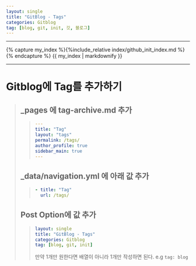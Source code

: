 ```yaml
---
layout: single
title: "GitBlog - Tags"
categories: Gitblog
tag: [blog, git, init, 깃, 블로그]
---
```


---

{% capture my_index %}{%include_relative index/github_init_index.md %}{% endcapture %}
{{ my_index | markdownify }}

---

# Gitblog에 Tag를 추가하기

> ## \_pages 에 tag-archive.md 추가
>
> > ```yml
> > ---
> > title: "Tag"
> > layout: "tags"
> > permalink: /tags/
> > author_profile: true
> > sidebar_main: true
> > ---
> > ```
>
> ## \_data/navigation.yml 에 아래 값 추가
>
> > ```yml
> > - title: "Tag"
> >   url: /tags/
> > ```
>
> ## Post Option에 값 추가
>
> > ```yml
> > layout: single
> > title: "GitBlog - Tags"
> > categories: Gitblog
> > tag: [blog, git, init]
> > ```
> >
> > 만약 1개만 원한다면 배열이 아니라 1개만 작성하면 된다.
> > e.g `tag: blog`
